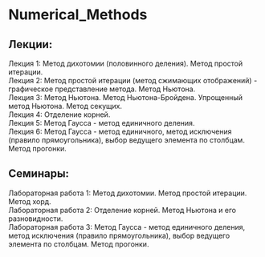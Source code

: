 # Numerical_Methods

## Лекции:
Лекция 1: Метод дихотомии (половинного деления). Метод простой итерации. <br>
Лекция 2: Метод простой итерации (метод сжимающих отображений) - графическое представление метода. Метод Ньютона. <br>
Лекция 3: Метод Ньютона. Метод Ньютона-Бройдена. Упрощенный метод Ньютона. Метод секущих. <br>
Лекция 4: Отделение корней. <br>
Лекция 5: Метод Гаусса - метод единичного деления. <br>
Лекция 6: Метод Гаусса - метод единичного, метод исключения (правило прямоугольника), выбор ведущего элемента по столбцам. Метод прогонки. <br>

## Семинары:
Лабораторная работа 1: Метод дихотомии. Метод простой итерации. Метод хорд. <br>
Лабораторная работа 2: Отделение корней. Метод Ньютона и его разновидности. <br>
Лабораторная работа 3: Метод Гаусса - метод единичного деления, метод исключения (правило прямоугольника), выбор ведущего элемента по столбцам. Метод прогонки. <br>
